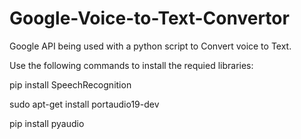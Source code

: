 # Google-Voice-to-Text-Convertor
Google API being used with a python script to Convert voice to Text.

Use the following commands to install the requied libraries:

pip install SpeechRecognition

sudo apt-get install portaudio19-dev

pip install pyaudio
